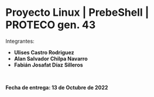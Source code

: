# Proyecto Linux | PrebeShell | PROTECO gen. 43

Integrantes:
<b>
<ul>
  <li>Ulises Castro Rodriguez</li>
  <li>Alan Salvador Chilpa Navarro</li>
  <li>Fabián Josafat Díaz Silleros</li>
</ul>
</br>

Fecha de entrega: 13 de Octubre de 2022
